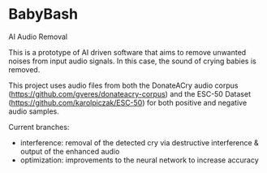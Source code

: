 # BabyBash
AI Audio Removal

This is a prototype of AI driven software that aims to remove unwanted noises from input audio signals.  In this case, the sound of crying babies is removed.

This project uses audio files from both the DonateACry audio corpus (https://github.com/gveres/donateacry-corpus) and the ESC-50 Dataset (https://github.com/karolpiczak/ESC-50) for both positive and negative audio samples.

Current branches:
  - interference: removal of the detected cry via destructive interference & output of the enhanced audio
  - optimization: improvements to the neural network to increase accuracy
